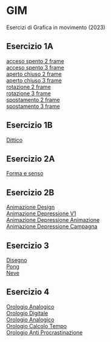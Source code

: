 # GIM
Esercizi di Grafica in movimento (2023)

## Esercizio 1A
[acceso spento 2 frame](Esercizio_1A/acceso_spento_2.html)<br>
[acceso spento 3 frame](Esercizio_1A/acceso_spento_3.html)<br>
[aperto chiuso 2 frame](Esercizio_1A/aperto_chiuso_2.html)<br>
[aperto chiuso 3 frame](Esercizio_1A/aperto_chiuso_3.html)<br>
[rotazione 2 frame](Esercizio_1A/rotazione_2.html)<br>
[rotazione 3 frame](Esercizio_1A/rotazione_3.html)<br>
[spostamento 2 frame](Esercizio_1A/spostamento_2.html)<br>
[spostamento 3 frame](Esercizio_1A/spostamento_3.html)<br>

## Esercizio 1B
[Dittico](Esercizio_1B/indexL.html)<br>

## Esercizio 2A
[Forma e senso](Esercizio_2A/index.html)<br>

## Esercizio 2B
[Animazione Design](Esercizio_2B/index.html)<br>
[Animazione Depressione V1](Esercizio_2B/seconda_animazione.html)<br>
[Animazione Depressione Animazione](Esercizio_2B/terza_animazione.html)<br>
[Animazione Depressione Campagna](Esercizio_2B/quarta_animazione.html)<br>




## Esercizio 3
[Disegno](Esercizio_3/1_disegno/index.html)<br>
[Pong](Esercizio_3/2_pong/index.html)<br>
[Neve](Esercizio_3/3_neve/index.html)<br>

## Esercizio 4
[Orologio Analogico](Esercizio_4/1_orologio_analogico/index.html)<br>
[Orologio Digitale](Esercizio_4/1_orologio_digitale/index.html)<br>
[Orologio Analogico](Esercizio_4/orologio_calcolo_tempo/index.html)<br>
[Orologio Calcolo Tempo](Esercizio_4/orologio_calcolo_tempo_2/index.html)<br>
[Orologio Anti Procrastinazione](Esercizio_4/orologio_anti_procrastinazione/index.html)<br>






